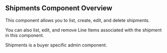 ## Shipments Component Overview

This component allows you to list, create, edit, and delete shipments. 

You can also list, edit, and remove Line Items associated with the shipment in this component.

Shipments is a buyer specific admin component.